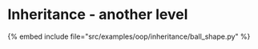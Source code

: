# Inheritance - another level


{% embed include file="src/examples/oop/inheritance/ball_shape.py" %}
